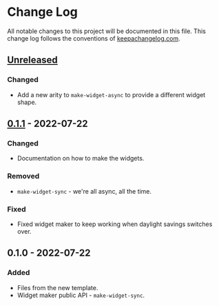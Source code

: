 # Change Log
All notable changes to this project will be documented in this file. This change log follows the conventions of [keepachangelog.com](http://keepachangelog.com/).

## [Unreleased]
### Changed
- Add a new arity to `make-widget-async` to provide a different widget shape.

## [0.1.1] - 2022-07-22
### Changed
- Documentation on how to make the widgets.

### Removed
- `make-widget-sync` - we're all async, all the time.

### Fixed
- Fixed widget maker to keep working when daylight savings switches over.

## 0.1.0 - 2022-07-22
### Added
- Files from the new template.
- Widget maker public API - `make-widget-sync`.

[Unreleased]: https://sourcehost.site/your-name/tcp-echo/compare/0.1.1...HEAD
[0.1.1]: https://sourcehost.site/your-name/tcp-echo/compare/0.1.0...0.1.1
